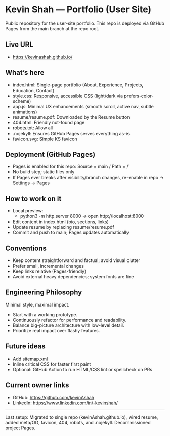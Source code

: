 # Kevin Shah — Portfolio (User Site)

Public repository for the user-site portfolio. This repo is deployed via GitHub Pages from the main branch at the repo root.

## Live URL

- https://kevinashah.github.io/

## What’s here

- index.html: Single-page portfolio (About, Experience, Projects, Education, Contact)
- style.css: Responsive, accessible CSS (light/dark via prefers-color-scheme)
- app.js: Minimal UX enhancements (smooth scroll, active nav, subtle animations)
- resume/resume.pdf: Downloaded by the Resume button
- 404.html: Friendly not-found page
- robots.txt: Allow all
- .nojekyll: Ensures GitHub Pages serves everything as-is
- favicon.svg: Simple KS favicon

## Deployment (GitHub Pages)

- Pages is enabled for this repo: Source = main / Path = /
- No build step; static files only
- If Pages ever breaks after visibility/branch changes, re-enable in repo → Settings → Pages

## How to work on it

- Local preview:
  - python3 -m http.server 8000 → open http://localhost:8000
- Edit content in index.html (bio, sections, links)
- Update resume by replacing resume/resume.pdf
- Commit and push to main; Pages updates automatically

## Conventions

- Keep content straightforward and factual; avoid visual clutter
- Prefer small, incremental changes
- Keep links relative (Pages-friendly)
- Avoid external heavy dependencies; system fonts are fine

## Engineering Philosophy

Minimal style, maximal impact.

- Start with a working prototype.
- Continuously refactor for performance and readability.
- Balance big-picture architecture with low-level detail.
- Prioritize real impact over flashy features.

## Future ideas

- Add sitemap.xml
- Inline critical CSS for faster first paint
- Optional: GitHub Action to run HTML/CSS lint or spellcheck on PRs

## Current owner links

- GitHub: https://github.com/kevinAshah
- LinkedIn: https://www.linkedin.com/in/-kevinshah/

---

Last setup: Migrated to single repo (kevinAshah.github.io), wired resume, added meta/OG, favicon, 404, robots, and .nojekyll. Decommissioned project Pages.
